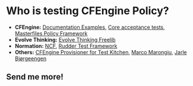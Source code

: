 # Who is testing CFEngine Policy?

- **CFEngine:** [Documentation Examples](https://github.com/cfengine/core/tree/master/examples), [Core acceptance tests](https://github.com/cfengine/core/tree/master/tests/acceptance), [Masterfiles Policy Framework](https://github.com/cfengine/masterfiles/tree/master/tests/acceptance)
- **Evolve Thinking:** [Evolve Thinking Freelib](https://github.com/evolvethinking/evolve_cfengine_freelib/tree/master/t)
- **Normation:** [NCF](https://github.com/Normation/ncf/tree/master/tests/acceptance), [Rudder Test Framework](https://github.com/Normation/rudder-tests/)
- **Others:** [CFEngine Provisioner for Test Kitchen](https://github.com/nmische/kitchen-cfengine), [Marco Marongiu](http://syslog.me/2014/08/30/test-dummies-on-sale/), [Jarle Bjørgeengen](https://vimeo.com/31957100)

## Send me more!
